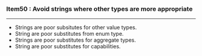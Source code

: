### Item50 : Avoid strings where other types are more appropriate

----------

- Strings are poor subsitutes for other value types.
- String are poor substitutes from enum type.
- Strings are poor substitutes for aggregate types.
- String are poor substitutes for capabilities.